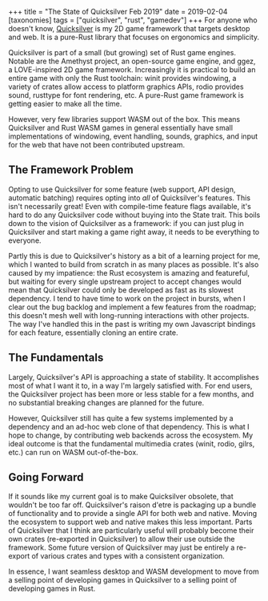 +++
title =  "The State of Quicksilver Feb 2019"
date = 2019-02-04
[taxonomies]
tags = ["quicksilver", "rust", "gamedev"]
+++
For anyone who doesn't know, [Quicksilver](https://github.com/ryanisaacg/quicksilver) is my 2D game framework that targets desktop and web. It is a pure-Rust library that focuses on ergonomics and simplicity.

Quicksilver is part of a small (but growing) set of Rust game engines. Notable are the Amethyst project, an open-source game engine, and ggez, a LOVE-inspired 2D game framework.
Increasingly it is practical to build an entire game with only the Rust toolchain: winit provides windowing, a variety of crates allow access to platform graphics APIs, rodio provides sound, rusttype for font rendering, etc. A pure-Rust game framework is getting easier to make all the time.

<!-- more -->

However, very few libraries support WASM out of the box. This means Quicksilver and Rust WASM games in general essentially have small implementations of windowing, event handling, sounds, graphics, and input for the web that have not been contributed upstream.

## The Framework Problem

Opting to use Quicksilver for some feature (web support, API design, automatic batching) requires opting into *all* of Quicksilver's features. This isn't necessarily great! Even with compile-time feature flags available, it's hard to do any Quicksilver code without buying into the State trait. This boils down to the vision of Quicksilver as a framework: if you can just plug in Quicksilver and start making a game right away, it needs to be everything to everyone.

Partly this is due to Quicksilver's history as a bit of a learning project for me, which I wanted to build from scratch in as many places as possible. It's also caused by my impatience: the Rust ecosystem is amazing and featureful, but waiting for every single upstream project to accept changes would mean that Quicksilver could only be developed as fast as its slowest dependency. I tend to have time to work on the project in bursts, when I clear out the bug backlog and implement a few features from the roadmap; this doesn't mesh well with long-running interactions with other projects. The way I've handled this in the past is writing my own Javascript bindings for each feature, essentially cloning an entire crate.

## The Fundamentals

Largely, Quicksilver's API is approaching a state of stability. It accomplishes most of what I want it to, in a way I'm largely satisfied with. For end users, the Quicksilver project has been more or less stable for a few months, and no substantial breaking changes are planned for the future.

However, Quicksilver still has quite a few systems implemented by a dependency and an ad-hoc web clone of that dependency. This is what I hope to change, by contributing web backends across the ecosystem. My ideal outcome is that the fundamental multimedia crates (winit, rodio, gilrs, etc.) can run on WASM out-of-the-box.

## Going Forward

If it sounds like my current goal is to make Quicksilver obsolete, that wouldn't be too far off. Quicksilver's raison d'etre is packaging up a bundle of functionality and to provide a single API for both web and native. Moving the ecosystem to support web and native makes this less important. Parts of Quicksilver that I think are particularly useful will probably become their own crates (re-exported in Quicksilver) to allow their use outside the framework. Some future version of Quicksilver may just be entirely a re-export of various crates and types with a consistent organization.

In essence, I want seamless desktop and WASM development to move from a selling point of developing games in Quicksilver to a selling point of developing games in Rust.

